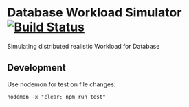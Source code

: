 # Database Workload Simulator [![Build Status](https://travis-ci.org/Mario-F/db-load-sim.svg?branch=master)](https://travis-ci.org/Mario-F/db-load-sim)
Simulating distributed realistic Workload for Database

## Development

Use nodemon for test on file changes:
```shell
nodemon -x "clear; npm run test"
```
